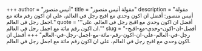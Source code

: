 +++
author = "أنيس منصور"
title = "مقولة أنيس منصور"
description = "مقولة أنيس منصور: أفضل ان اكون وحدي مع اقبح رجل في العالم، على ان اكون رقم مائة مع اجمل رجل في العالم."
quote = '''أفضل ان اكون وحدي مع اقبح رجل في العالم، على ان اكون رقم مائة مع اجمل رجل في العالم.'''
slug = "أفضل-ان-اكون-وحدي-مع-اقبح-رجل-في-العالم-على-ان-اكون-رقم-مائة-مع-اجمل-رجل-في-العالم"
+++
أفضل ان اكون وحدي مع اقبح رجل في العالم، على ان اكون رقم مائة مع اجمل رجل في العالم.

